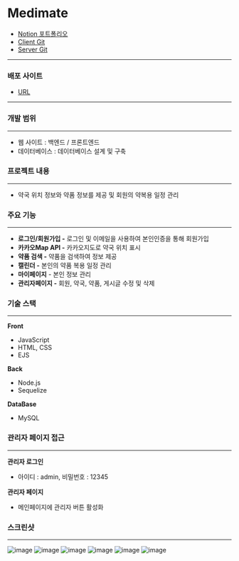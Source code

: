 # Medimate
- [Notion 포트폴리오](https://morning-collarbone-330.notion.site/Medimate-Node-js-30fe614feb864b24a8abe64a4f240d1e)
- [Client Git](https://github.com/leeCodingStudio/medimate_client)
- [Server Git](https://github.com/leeCodingStudio/medimate_server)

---

### 배포 사이트

- [URL](https://port-0-medimate-client-7e6o2clhvlbv0c.sel4.cloudtype.app/main/index)

---

### 개발 범위

---

- 웹 사이트 : 백엔드 / 프론트엔드
- 데이터베이스 : 데이터베이스 설계 및 구축

### 프로젝트 내용

---

- 약국 위치 정보와 약품 정보를 제공 및 회원의 약복용 일정 관리

### 주요 기능

---

- **로그인/회원가입 -** 로그인 및 이메일을 사용하여 본인인증을 통해 회원가입
- **카카오Map API -** 카카오지도로 약국 위치 표시
- **************약품 검색 -************** 약품을 검색하여 정보 제공
- **캘린더 -** 본인의 약품 복용 일정 관리
- **마이페이지** - 본인 정보 관리
- **관리자페이지 -** 회원, 약국, 약품, 게시글 수정 및 삭제

### 기술 스택

---

**Front**

- JavaScript
- HTML, CSS
- EJS

**Back**

- Node.js
- Sequelize

**DataBase**

- MySQL

### 관리자 페이지 접근

---

 **관리자 로그인**
- 아이디 : admin, 비밀번호 : 12345

**관리자 페이지**
- 메인페이지에 관리자 버튼 활성화

### 스크린샷

---

![image](https://github.com/leeCodingStudio/Medimate/assets/115694780/f7f98966-be23-478a-9336-d4bf1ee81174)
![image](https://github.com/leeCodingStudio/Medimate/assets/115694780/8e8cee74-83dd-43d7-bbe2-f6dfcb997ecd)
![image](https://github.com/leeCodingStudio/Medimate/assets/115694780/4bd70681-ebe2-4da1-b08a-15aa7624dcde)
![image](https://github.com/leeCodingStudio/Medimate/assets/115694780/31b04c21-5d42-45dc-8d6b-805405941ede)
![image](https://github.com/leeCodingStudio/Medimate/assets/115694780/d695f346-cdf8-4949-8617-264b1dcd31a8)
![image](https://github.com/leeCodingStudio/Medimate/assets/115694780/dd0dd048-b484-4c1c-b892-ee6673c79280)


